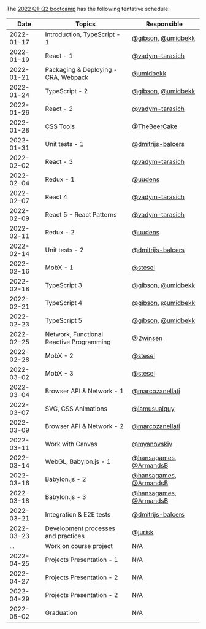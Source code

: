The [2022 Q1-Q2 bootcamp](https://typescript-bootcamp.evolution.com/) has the following tentative schedule:

| Date       | Topics                                   | Responsible                                                                    |
|------------|------------------------------------------|--------------------------------------------------------------------------------|
| 2022-01-17 | Introduction, TypeScript - 1             | [@gibson](https://github.com/gibson), [@umidbekk](https://github.com/umidbekk) |
| 2022-01-19 | React - 1                                | [@vadym-tarasich](https://github.com/vadym-tarasich)                           |
| 2022-01-21 | Packaging & Deploying - CRA, Webpack     | [@umidbekk](https://github.com/umidbekk)                                       |
| 2022-01-24 | TypeScript - 2                           | [@gibson](https://github.com/gibson), [@umidbekk](https://github.com/umidbekk) |
| 2022-01-26 | React - 2                                | [@vadym-tarasich](https://github.com/vadym-tarasich)                           |
| 2022-01-28 | CSS Tools                                | [@TheBeerCake](https://github.com/TheBeerCake)                                 |
| 2022-01-31 | Unit tests - 1                           | [@dmitrijs-balcers](https://github.com/dmitrijs-balcers)                       |
| 2022-02-02 | React - 3                                | [@vadym-tarasich](https://github.com/vadym-tarasich)                           |
| 2022-02-04 | Redux - 1                                | [@uudens](https://github.com/uudens)                                           |
| 2022-02-07 | React 4                                  | [@vadym-tarasich](https://github.com/vadym-tarasich)                           |
| 2022-02-09 | React 5 - React Patterns                 | [@vadym-tarasich](https://github.com/vadym-tarasich)                           |
| 2022-02-11 | Redux - 2                                | [@uudens](https://github.com/uudens)                                           |
| 2022-02-14 | Unit tests - 2                           | [@dmitrijs-balcers](https://github.com/dmitrijs-balcers)                       |
| 2022-02-16 | MobX - 1                                 | [@stesel](https://github.com/stesel)                                           |
| 2022-02-18 | TypeScript 3                             | [@gibson](https://github.com/gibson), [@umidbekk](https://github.com/umidbekk) |
| 2022-02-21 | TypeScript 4                             | [@gibson](https://github.com/gibson), [@umidbekk](https://github.com/umidbekk) |
| 2022-02-23 | TypeScript 5                             | [@gibson](https://github.com/gibson), [@umidbekk](https://github.com/umidbekk) |
| 2022-02-25 | Network, Functional Reactive Programming | [@2winsen](https://github.com/2winsen)                                         |
| 2022-02-28 | MobX - 2                                 | [@stesel](https://github.com/stesel)                                           |
| 2022-03-02 | MobX - 3                                 | [@stesel](https://github.com/stesel)                                           |
| 2022-03-04 | Browser API & Network - 1                | [@marcozanellati](https://github.com/marcozanellati)                           |
| 2022-03-07 | SVG, CSS Animations                      | [@iamusualguy](https://github.com/iamusualguy)                                 |
| 2022-03-09 | Browser API & Network - 2                | [@marcozanellati](https://github.com/marcozanellati)                           |
| 2022-03-11 | Work with Canvas                         | [@myanovskiy](https://github.com/myanovskiy)                                   |
| 2022-03-14 | WebGL, Babylon.js - 1                    | [@hansagames](https://github.com/hansagames), [@ArmandsB](https://github.com/ArmandsB)                                   |
| 2022-03-16 | Babylon.js - 2                           | [@hansagames](https://github.com/hansagames), [@ArmandsB](https://github.com/ArmandsB)                                   |
| 2022-03-18 | Babylon.js - 3                           | [@hansagames](https://github.com/hansagames), [@ArmandsB](https://github.com/ArmandsB)                                   |
| 2022-03-21 | Integration & E2E tests                  | [@dmitrijs-balcers](https://github.com/dmitrijs-balcers)                       |
| 2022-03-23 | Development processes and practices      | [@jurisk](https://github.com/jurisk)                                           |
| ...        | Work on course project                   | N/A                                                                            |
| 2022-04-25 | Projects Presentation - 1                | N/A                                                                            |
| 2022-04-27 | Projects Presentation - 2                | N/A                                                                            |
| 2022-04-29 | Projects Presentation - 2                | N/A                                                                            |
| 2022-05-02 | Graduation                               | N/A                                                                            |
